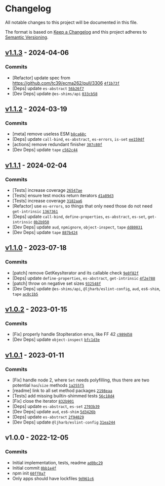 # Changelog

All notable changes to this project will be documented in this file.

The format is based on [Keep a Changelog](https://keepachangelog.com/en/1.0.0/)
and this project adheres to [Semantic Versioning](https://semver.org/spec/v2.0.0.html).

## [v1.1.3](https://github.com/es-shims/Set.prototype.isSupersetOf/compare/v1.1.2...v1.1.3) - 2024-04-06

### Commits

- [Refactor] update spec from https://github.com/tc39/ecma262/pull/3306 [`4f1b73f`](https://github.com/es-shims/Set.prototype.isSupersetOf/commit/4f1b73fd6898ab96337a0ecdb953429b8522a008)
- [Deps] update `es-abstract` [`56b26f7`](https://github.com/es-shims/Set.prototype.isSupersetOf/commit/56b26f7c16071dc8b46b720ef2b4e40cb5977d42)
- [Dev Deps] update `@es-shims/api` [`033cb58`](https://github.com/es-shims/Set.prototype.isSupersetOf/commit/033cb58e9d74bc6e0deda525290c4d2f4b5d1869)

## [v1.1.2](https://github.com/es-shims/Set.prototype.isSupersetOf/compare/v1.1.1...v1.1.2) - 2024-03-19

### Commits

- [meta] remove useless ESM [`b8ca68c`](https://github.com/es-shims/Set.prototype.isSupersetOf/commit/b8ca68c52d1de1e2d7b5e9a7bfa73d702015bd61)
- [Deps] update `call-bind`, `es-abstract`, `es-errors`, `is-set` [`ee159df`](https://github.com/es-shims/Set.prototype.isSupersetOf/commit/ee159df178e24d9ee22a702961f2a9614e4c2494)
- [actions] remove redundant finisher [`307c80f`](https://github.com/es-shims/Set.prototype.isSupersetOf/commit/307c80f606dc431bb1d13e633bcede5c0484a073)
- [Dev Deps] update `tape` [`c562c44`](https://github.com/es-shims/Set.prototype.isSupersetOf/commit/c562c4459d38a7964ad16fb94c8d7f0ed2bc7e92)

## [v1.1.1](https://github.com/es-shims/Set.prototype.isSupersetOf/compare/v1.1.0...v1.1.1) - 2024-02-04

### Commits

- [Tests] increase coverage [`26547ae`](https://github.com/es-shims/Set.prototype.isSupersetOf/commit/26547ae9c5a0c160ad1c0636994cb35b5f062b09)
- [Tests] ensure test mocks return iterators [`d1a89d3`](https://github.com/es-shims/Set.prototype.isSupersetOf/commit/d1a89d343a2355f53642211a0f0b231eb9922345)
- [Tests] increase coverage [`3182aa6`](https://github.com/es-shims/Set.prototype.isSupersetOf/commit/3182aa6fef7b6b33706f039c8222a1cc79cafc7a)
- [Refactor] use `es-errors`, so things that only need those do not need `get-intrinsic` [`1367361`](https://github.com/es-shims/Set.prototype.isSupersetOf/commit/1367361bdb5190a33993516f9185446d3d54053e)
- [Deps] update `call-bind`, `define-properties`, `es-abstract`, `es-set`, `get-intrinsic` [`0b2b950`](https://github.com/es-shims/Set.prototype.isSupersetOf/commit/0b2b950e2cfe9714f193113bad2a24af47c85b2b)
- [Dev Deps] update `aud`, `npmignore`, `object-inspect`, `tape` [`dd80031`](https://github.com/es-shims/Set.prototype.isSupersetOf/commit/dd800318765bbe340bd3763143e0afa131e28444)
- [Dev Deps] update `tape` [`887b424`](https://github.com/es-shims/Set.prototype.isSupersetOf/commit/887b4242ebd765dd441124556b904602dd53f2cc)

## [v1.1.0](https://github.com/es-shims/Set.prototype.isSupersetOf/compare/v1.0.2...v1.1.0) - 2023-07-18

### Commits

- [patch] remove GetKeysIterator and its callable check [`9e0f82f`](https://github.com/es-shims/Set.prototype.isSupersetOf/commit/9e0f82f7d643e89f3bc3646de5d4780891193e90)
- [Deps] update `define-properties`, `es-abstract`, `get-intrinsic` [`4f2e788`](https://github.com/es-shims/Set.prototype.isSupersetOf/commit/4f2e78898c482aadbc4322bd5f5cd36d57a34461)
- [patch] throw on negative set sizes [`932548f`](https://github.com/es-shims/Set.prototype.isSupersetOf/commit/932548f45e08875eada66ce0f43ebece84010c97)
- [Dev Deps] update `@es-shims/api`, `@ljharb/eslint-config`, `aud`, `es6-shim`, `tape` [`ac8c1b5`](https://github.com/es-shims/Set.prototype.isSupersetOf/commit/ac8c1b54a069b31332cfa58382986e8074ed0231)

## [v1.0.2](https://github.com/es-shims/Set.prototype.isSupersetOf/compare/v1.0.1...v1.0.2) - 2023-01-15

### Commits

- [Fix] properly handle StopIteration envs, like FF 42 [`c989d58`](https://github.com/es-shims/Set.prototype.isSupersetOf/commit/c989d58ca65f8e1e6d1420549e5ca77e2a5d2529)
- [Dev Deps] update `object-inspect` [`bfc1d3e`](https://github.com/es-shims/Set.prototype.isSupersetOf/commit/bfc1d3e97aa5c1badb458e3f71295ade5d6e59bc)

## [v1.0.1](https://github.com/es-shims/Set.prototype.isSupersetOf/compare/v1.0.0...v1.0.1) - 2023-01-11

### Commits

- [Fix] handle node 2, where `Set` needs polyfilling, thus there are two potential `has`/`size` methods [`1a255f5`](https://github.com/es-shims/Set.prototype.isSupersetOf/commit/1a255f572204446f38582a9d9aeaba1767ceb799)
- [readme] link to all set method packages [`2198eaa`](https://github.com/es-shims/Set.prototype.isSupersetOf/commit/2198eaa076393bb525597efb81d8c2e7989f61f6)
- [Tests] add missing builtin-shimmed tests [`56c18d4`](https://github.com/es-shims/Set.prototype.isSupersetOf/commit/56c18d435c54169c4f52ee449f906a27951c39f6)
- [Fix] close the iterator [`832b901`](https://github.com/es-shims/Set.prototype.isSupersetOf/commit/832b901fb2464bb21f83790b1b292bfebe669e1e)
- [Deps] update `es-abstract`, `es-set` [`2703b39`](https://github.com/es-shims/Set.prototype.isSupersetOf/commit/2703b393f67f029d21ff4ea8a7bf11247d63a1ba)
- [Dev Deps] update `aud`, `es6-shim` [`5d3426b`](https://github.com/es-shims/Set.prototype.isSupersetOf/commit/5d3426bbc18da557123434ae070c73cf76a319b3)
- [Deps] update `es-abstract` [`2f94029`](https://github.com/es-shims/Set.prototype.isSupersetOf/commit/2f94029b5a7b73254624ee963616885314165159)
- [Dev Deps] update `@ljharb/eslint-config` [`31ea244`](https://github.com/es-shims/Set.prototype.isSupersetOf/commit/31ea2447888154d81dfb6cd9880a0706ab646596)

## v1.0.0 - 2022-12-05

### Commits

- Initial implementation, tests, readme [`ad0bc29`](https://github.com/es-shims/Set.prototype.isSupersetOf/commit/ad0bc29a0964f80af2dbc7fa6406b661298dd585)
- Initial commit [`0bb1e4f`](https://github.com/es-shims/Set.prototype.isSupersetOf/commit/0bb1e4f0fbe44b052e81cf1b3246c0f84cd6133b)
- npm init [`60ff0a7`](https://github.com/es-shims/Set.prototype.isSupersetOf/commit/60ff0a764bcb51e5095750e839a661c0f1b88dd1)
- Only apps should have lockfiles [`9d961c6`](https://github.com/es-shims/Set.prototype.isSupersetOf/commit/9d961c69616a6bd77995edbdd27cc0c1e0ee6741)
